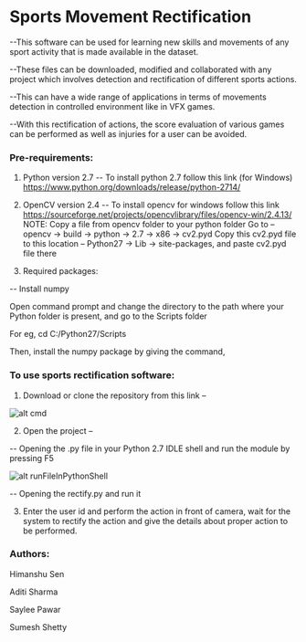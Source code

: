 # Sports Movement Rectification
--This software can be used for learning new skills and movements of any sport activity that is made available in the dataset.

--These files can be downloaded, modified and collaborated with any project which involves detection and rectification of different sports actions. 

--This can have a wide range of applications in terms of movements detection in controlled environment like in VFX games. 

--With this rectification of actions, the score evaluation of various games can be performed as well as injuries for a user can be avoided.


### Pre-requirements:

1.	Python version 2.7
-- To install python 2.7 follow this link (for Windows) https://www.python.org/downloads/release/python-2714/

2.	OpenCV version 2.4
-- To install opencv for windows follow this link https://sourceforge.net/projects/opencvlibrary/files/opencv-win/2.4.13/
NOTE: Copy a file from opencv folder to your python folder
	      Go to – opencv -> build -> python -> 2.7 -> x86 -> cv2.pyd
	      Copy this cv2.pyd file to this location – 
	      Python27 -> Lib -> site-packages, and paste cv2.pyd file there 
3.    Required packages:

-- Install numpy
	
Open command prompt and change the directory to the path where your Python folder is present, and go to the Scripts folder

For eg,    cd C:/Python27/Scripts

Then, install the numpy package by giving the command, 
	 
### To use sports rectification software:

1.	Download or clone the repository from this link –

![alt cmd](https://github.com/suma619/dbit_hack/blob/master/cmdnumpy.png)


2.	Open the project – 

-- Opening the .py file in your Python 2.7 IDLE shell and run the module by pressing F5

![alt runFileInPythonShell](https://github.com/suma619/dbit_hack/blob/master/image001.gif)

-- Opening the rectify.py and run it

3.	Enter the user id and perform the action in front of camera, wait for the system to rectify the action and give the details about proper action to be performed.
 
### Authors:

Himanshu Sen

Aditi Sharma

Saylee Pawar

Sumesh Shetty
